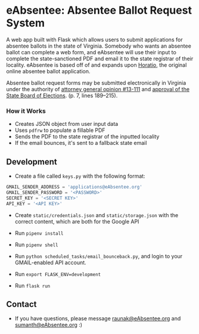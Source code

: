 # eAbsentee: Absentee Ballot Request System

A web app built with Flask which allows users to submit applications for absentee ballots in the state of Virginia. Somebody who wants an absentee ballot can complete a web form, and eAbsentee will use their input to complete the state-sanctioned PDF and email it to the state registrar of their locality. eAbsentee is based off of and expands upon [Horatio](https://github.com/TrustTheVote-Project/horatio-client), the original online absentee ballot application.

Absentee ballot request forms may be submitted electronically in Virginia under the authority of [attorney general opinion #13-111](http://ag.virginia.gov/files/Opinions/2014/13-111_Hinshaw.pdf) and [approval of the State Board of Elections](https://elections.virginia.gov/Files/Media/Agendas/20150513Minutes.pdf). (p. 7, lines 189–215).

### How it Works

-   Creates JSON object from user input data
-   Uses `pdfrw` to populate a fillable PDF
-   Sends the PDF to the state registrar of the inputted locality
-   If the email bounces, it's sent to a fallback state email

## Development

-   Create a file called `keys.py` with the following format:

```python
GMAIL_SENDER_ADDRESS = 'applications@eAbsentee.org'
GMAIL_SENDER_PASSWORD = '<PASSWORD>'
SECRET_KEY = '<SECRET KEY>'
API_KEY = '<API KEY>'
```
-   Create `static/credentials.json` and `static/storage.json` with the correct content, which are both for the Google API

-   Run `pipenv install`

-   Run `pipenv shell`

-   Run `python scheduled_tasks/email_bounceback.py`, and login to your GMAIL-enabled API account.

-   Run `export FLASK_ENV=development`

-   Run `flask run`

## Contact

-   If you have questions, please message raunak@eAbsentee.org and sumanth@eAbsentee.org :)

